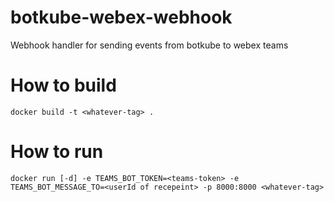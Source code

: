 # botkube-webex-webhook
Webhook handler for sending events from botkube to webex teams

# How to build
`docker build -t <whatever-tag> .`

# How to run
`docker run [-d] -e TEAMS_BOT_TOKEN=<teams-token> -e TEAMS_BOT_MESSAGE_TO=<userId of recepeint> -p 8000:8000 <whatever-tag>`
